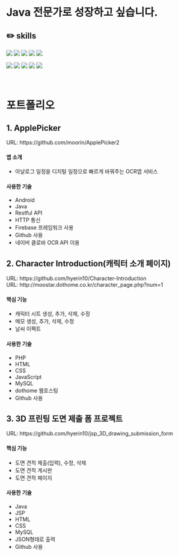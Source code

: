 <h1>Java 전문가로 성장하고 싶습니다.</h1>
<h2>✏️ skills</h2>
<div height="30px"></div>
<code><img src="https://img.shields.io/badge/JAVA-007396?style=flat&logo=JAVA&logoColor=white"/></code>
<code><img src="https://img.shields.io/badge/Python-3776AB?style=flat&logo=Python&logoColor=white"/></code>
<code><img src="https://img.shields.io/badge/HTML5-E34F26?style=flat&logo=HTML5&logoColor=white"/></code>
<code><img src="https://img.shields.io/badge/CSS3-1572B6?style=flat&logo=CSS3&logoColor=white"/></code>
<code><img src="https://img.shields.io/badge/JavaScript-F7DF1E?style=flat&logo=JavaScript&logoColor=white"/></code>

<code><img src="https://img.shields.io/badge/JSON-000000?style=flat&logo=JSON&logoColor=white"/></code>
<code><img src="https://img.shields.io/badge/RestfulAPI-ff8b00?style=flat&logo=RestfulAPI&logoColor=white"/></code>
<code><img src="https://img.shields.io/badge/MariaDB-003545?style=flat&logo=MariaDB&logoColor=white"/></code>
<code><img src="https://img.shields.io/badge/MySQL-4479A1?style=flat&logo=MySQL&logoColor=white"/></code>
<code><img src="https://img.shields.io/badge/Oracle-F80000?style=flat&logo=Oracle&logoColor=white"/></code>
<br>
<br>
<br>
<h1>포트폴리오</h1>
  
<h2>1. ApplePicker</h2>
URL: https://github.com/moorin/ApplePicker2
<h4>앱 소개</h4>
<ul>
  <li>아날로그 일정을 디지털 일정으로 빠르게 바꿔주는 OCR앱 서비스</li>
</ul>

<h4>사용한 기술</h4>
<ul>
  <li>Android</li>
  <li>Java</li>
  <li>Restful API</li>
  <li>HTTP 통신</li>
  <li>Firebase 프레임워크 사용</li>
  <li>Github 사용</li>
  <li>네이버 클로바 OCR API 이용</li>
</ul>


<h2>2. Character Introduction(캐릭터 소개 페이지)</h2>
URL: https://github.com/hyerin10/Character-Introduction
<br>
URL: http://moostar.dothome.co.kr/character_page.php?num=1
<h4>핵심 기능</h4>
<ul>
  <li>캐릭터 시트 생성, 추가, 삭제, 수정</li>
  <li>메모 생성, 추가, 삭제, 수정</li>
  <li>날씨 이펙트</li>
</ul>

<h4>사용한 기술</h4>
<ul>
  <li>PHP</li>
  <li>HTML</li>
  <li>CSS</li>
  <li>JavaScript</li>
  <li>MySQL</li>
  <li>dothome 웹호스팅</li>
  <li>Github 사용</li>
</ul>

<h2>3. 3D 프린팅 도면 제출 폼 프로젝트</h2>
URL: https://github.com/hyerin10/jsp_3D_drawing_submission_form
<h4>핵심 기능</h4>
<ul>
  <li>도면 견적 제출(입력), 수정, 삭제</li>
  <li>도면 견적 게시판</li>
  <li>도면 견적 페이지</li>
</ul>
<h4>사용한 기술</h4>
<ul>
  <li>Java</li>
  <li>JSP</li>
  <li>HTML</li>
  <li>CSS</li>
  <li>MySQL</li>
  <li>JSON형태로 출력</li>
  <li>Github 사용</li>
</ul>
